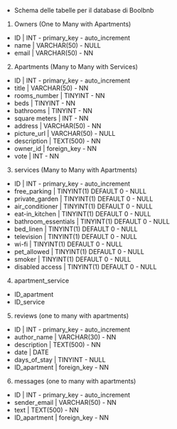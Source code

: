 - Schema delle tabelle per il database di Boolbnb



1. Owners (One to Many with Apartments)

- ID | INT - primary_key - auto_increment 
- name | VARCHAR(50) - NULL
- email | VARCHAR(50) - NN



2. Apartments (Many to Many with Services)

- ID | INT - primary_key - auto_increment 
- title | VARCHAR(50) - NN 
- rooms_number | TINYINT - NN 
- beds | TINYINT - NN 
- bathrooms | TINYINT - NN 
- square meters | INT - NN
- address | VARCHAR(50) - NN
- picture_url | VARCHAR(50) - NULL
- description | TEXT(500) - NN
- owner_id | foreign_key - NN
- vote | INT - NN 



3. services  (Many to Many with Apartments)

- ID | INT - primary_key - auto_increment 
- free_parking | TINYINT(1) DEFAULT 0 - NULL
- private_garden | TINYINT(1) DEFAULT 0 - NULL
- air_conditioner | TINYINT(1) DEFAULT 0 - NULL
- eat-in_kitchen | TINYINT(1) DEFAULT 0 - NULL
- bathroom_essentials | TINYINT(1) DEFAULT 0 - NULL
- bed_linen | TINYINT(1) DEFAULT 0 - NULL
- television | TINYINT(1) DEFAULT 0 - NULL
- wi-fi | TINYINT(1) DEFAULT 0 - NULL
- pet_allowed | TINYINT(1) DEFAULT 0 - NULL
- smoker | TINYINT(1) DEFAULT 0 - NULL
- disabled access | TINYINT(1) DEFAULT 0 - NULL



4. apartment_service

- ID_apartment
- ID_service



5. reviews (one to many with apartments)
- ID | INT - primary_key - auto_increment 
- author_name | VARCHAR(30) - NN
- description | TEXT(500) - NN
- date | DATE
- days_of_stay | TINYINT - NULL
- ID_apartment | foreign_key - NN


6. messages (one to many with apartments)
- ID | INT - primary_key - auto_increment 
- sender_email | VARCHAR(50) - NN
- text | TEXT(500) - NN
- ID_apartment | foreign_key - NN